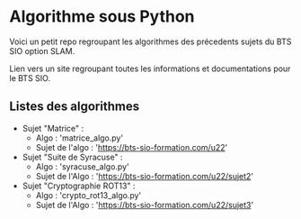 # Algorithme sous Python

Voici un petit repo regroupant les algorithmes des précedents sujets du BTS SIO option SLAM.

Lien vers un site regroupant toutes les informations et documentations pour le BTS SIO.
## Listes des algorithmes
- Sujet "Matrice" :
	- Algo : 'matrice_algo.py'
	- Sujet de l'algo : 'https://bts-sio-formation.com/u22'
- Sujet "Suite de Syracuse" :
	- Algo : 'syracuse_algo.py'
	- Sujet de l'Algo : 'https://bts-sio-formation.com/u22/sujet2'
- Sujet "Cryptographie ROT13" :
	- Algo : 'crypto_rot13_algo.py'
	- Sujet de l'Algo : 'https://bts-sio-formation.com/u22/sujet3' 
